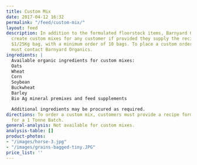 ```yaml
---
title: Custom Mix
date: 2017-04-12 16:32
permalink: "/feed/custom-mix/"
layout: feed
description: In addition to the formulated floorstock items, Barnyard Organics can
  create custom mixes for any customer if provided they supply the recipe for an extra
  $1/25Kg bag, with a minimum order of 10 bags. To place a custom order, customers
  must contact Barnyard Organics.
ingredients: |
  Available organic ingredients for custom mixes:
  Oats
  Wheat
  Corn
  Soybean
  Buckwheat
  Barley
  Bio Ag mineral premixes and feed supplements

  Additional ingredients may be procured as required.
directions: To order a custom mix, customers must provide a recipe formula, preferably
  for a 1 Tonne Batch.
general-analysis: Not available for custom mixes.
analysis-table: []
product-photos:
- "/images/horse-3.jpg"
- "/images/grains-bagged-tiny.JPG"
price_list: ''
---
```


